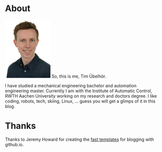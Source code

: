 # About

<img src="images/tim.jpg" width="150">
So, this is me, Tim Übelhör.

I have studied a mechanical engineering bachelor and automation engineering master.
Currently I am with the Institute of Automatic Control, RWTH Aachen University working on my research and doctors degree.
I like coding, robots, tech, skiing, Linux, ... guess you will get a glimps of it in this blog.

# Thanks
Thanks to Jeremy Howard for creating the [fast templates](https://github.com/fastai/fast_template) for blogging with github.io.

